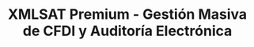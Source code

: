 ---
title: "XMLSAT Premium - Gestión Masiva de CFDI y Auditoría Electrónica"
description: "Diseñado para despachos contables, contadores autónomos, auditores fiscalistas y administradores que necesitan procesar grandes volúmenes de facturas electrónicas."
price: 2200
pricePeriod: "IVA incluido"
badge: "XMLSAT PREMIUM MULTI EMPRESA"
heroImage: "https://placehold.co/800x450/075985/FFFFFF/png?text=XMLSAT+Premium"
demoUrl: "http://softwarepaq.com/downloads/software/SetupXMLSAT_PREMIUM.exe"
buyUrl: "https://www.paypal.me/todoconta"
features:
  - icon: "📥"
    title: "Descarga Masiva"
    description: "Hasta 200 mil XML por solicitud con Web Services SAT usando FIEL, y hasta 10 mil XML por día con RFC/CIEC."
  - icon: "🔍"
    title: "Validación en Tiempo Real"
    description: "Consulta de facturas contra las listas negras del SAT para validar su autenticidad al instante."
  - icon: "📊"
    title: "Reportes Fiscales"
    description: "Genera reportes de Impuestos IVA, ISR, IEPS, impuestos locales, y concentrado de ingresos y gastos."
  - icon: "📁"
    title: "Conversión Masiva"
    description: "Convierte XML a PDF de forma individual y masiva para facilitar la gestión documental."
  - icon: "📈"
    title: "Reportes Avanzados"
    description: "Reporte simple y extendido de nómina 1.2 con 223 columnas para un análisis detallado."
  - icon: "🔄"
    title: "Contabilidad Electrónica"
    description: "Convertidor de archivos para generar la contabilidad electrónica 1.3 y DIOT 2019."
benefits:
  - title: "Ahorro de Tiempo"
    description: "Automatiza procesos que tomarían horas manualmente, permitiéndote enfocarte en asesorar a tus clientes."
  - title: "Mayor Precisión"
    description: "Elimina errores humanos en la captura y procesamiento de datos fiscales críticos."
  - title: "Escalabilidad"
    description: "Gestiona múltiples contribuyentes sin límite desde una sola licencia, ideal para despachos en crecimiento."
  - title: "Cumplimiento Fiscal"
    description: "Mantente al día con los requerimientos del SAT para facturas electrónicas, incluyendo CFDI 4.0."
  - title: "Soporte Técnico Incluido"
    description: "Eventos ilimitados de soporte durante toda la vigencia de tu licencia."
  - title: "Flexibilidad"
    description: "Mueve tu licencia a otro equipo sin costo adicional cuando lo necesites."
pricing:
  features:
    - "Contribuyentes ilimitados"
    - "Descarga masiva hasta 200,000 XML por solicitud"
    - "Soporte técnico ilimitado"
    - "Activación en 15 minutos en horario laboral"
    - "Actualizaciones incluidas por 1 año"
    - "Compatible con CFDI 3.2, 3.3 y 4.0"
faqs:
  - question: "¿Cuál es la diferencia entre XMLSAT y XMLSAT PREMIUM?"
    answer: "XMLSAT++ realiza búsqueda de hasta 500 XML por día, mientras que XMLSAT PREMIUM puede procesar hasta 500 por segundo, permitiendo descargas masivas de hasta 200,000 XML por solicitud."
  - question: "¿Con 1 sola licencia puedo administrar más de un RFC?"
    answer: "Sí, una licencia de XMLSAT Premium te permite gestionar RFCs ilimitados, ideal para despachos contables."
  - question: "¿Cómo me envían la licencia?"
    answer: "La licencia se activa con el código IMEI generado por XMLSAT PREMIUM después de la instalación. Este código es único para cada equipo."
  - question: "¿En cuánto tiempo activan mi licencia?"
    answer: "Las activaciones se realizan en 15 minutos, de lunes a sábado en horario de 9 a 18 horas, una vez recibido el pago."
  - question: "¿Puedo instalar el software en más de una computadora?"
    answer: "Sí, las licencias son por equipo. Cada computadora necesitará su propia licencia, pero puedes mover una licencia a otro equipo sin costo adicional."
  - question: "¿Mi RFC y clave CIEC se almacenan en algún lado?"
    answer: "El RFC y clave se almacenan únicamente en tu computadora. Esta función es opcional y puedes desactivarla al ingresar cualquier RFC (Desactivar→Recordar Clave)."
formId: "xmlsat_premium_demo"
---
